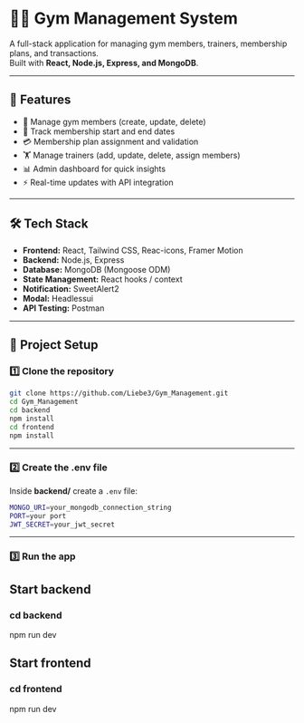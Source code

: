 # 🏋️‍♂️ Gym Management System

A full-stack application for managing gym members, trainers, membership plans, and transactions.  
Built with **React, Node.js, Express, and MongoDB**.

---

## 🚀 Features
- 👤 Manage gym members (create, update, delete)
- 📅 Track membership start and end dates
- 💳 Membership plan assignment and validation
- 🏋️ Manage trainers (add, update, delete, assign members)
- 📊 Admin dashboard for quick insights
- ⚡ Real-time updates with API integration

---

## 🛠️ Tech Stack
- **Frontend:** React, Tailwind CSS, Reac-icons, Framer Motion
- **Backend:** Node.js, Express  
- **Database:** MongoDB (Mongoose ODM)  
- **State Management:** React hooks / context  
- **Notification:** SweetAlert2
- **Modal:** Headlessui
- **API Testing:** Postman 

---
## 📂 Project Setup

### 1️⃣ Clone the repository
```bash
git clone https://github.com/Liebe3/Gym_Management.git
cd Gym_Management
cd backend 
npm install
cd frontend
npm install

```

---

### 2️⃣ Create the .env file
Inside **backend/** create a `.env` file:
```bash
MONGO_URI=your_mongodb_connection_string
PORT=your port
JWT_SECRET=your_jwt_secret
```

---

### 3️⃣ Run the app
## Start backend
### cd backend
npm run dev


## Start frontend
### cd frontend
npm run dev



